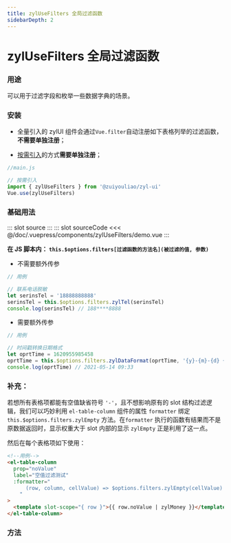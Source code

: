 ```yaml
---
title: zylUseFilters 全局过滤函数
sidebarDepth: 2
---
```


# zylUseFilters 全局过滤函数

### 用途

可以用于过滤字段和枚举一些数据字典的场景。

### 安装

- 全量引入的 zylUI 组件会通过`Vue.filter`自动注册如下表格列举的过滤函数，**不需要单独注册**；

- [按需引入](../get-start/#按需引用)的方式**需要单独注册**；

```js
//main.js

// 按需引入
import { zylUseFilters } from '@zuiyouliao/zyl-ui'
Vue.use(zylUseFilters)
```

### 基础用法

<zyl-demo-block>
::: slot source
<zylUseFilters-demo></zylUseFilters-demo>
:::
::: slot sourceCode
<<< @/doc/.vuepress/components/zylUseFilters/demo.vue
:::
</zyl-demo-block>

**在 JS 脚本内： `this.$options.filters[过滤函数的方法名](被过滤的值, 参数)`**

- 不需要额外传参

```js
// 用例

// 联系电话脱敏
let serinsTel = '18888888888'
serinsTel = this.$options.filters.zylTel(serinsTel)
console.log(serinsTel) // 188****8888
```

- 需要额外传参

```js
// 用例

// 时间戳转换日期格式
let oprtTime = 1620955985458
oprtTime = this.$options.filters.zylDataFormat(oprtTime, '{y}-{m}-{d} {h}:{i}')
console.log(oprtTime) // 2021-05-14 09:33
```

### 补充：

若想所有表格项都能有空值缺省符号 `'-'`，且不想影响原有的 slot 结构过滤逻辑，我们可以巧妙利用 `el-table-column` 组件的属性 `formatter` 绑定 `this.$options.filters.zylEmpty` 方法。在`formatter` 执行的函数有结果而不是原数据返回时，显示权重大于 slot 内部的显示 `zylEmpty` 正是利用了这一点。

然后在每个表格项如下使用：

```html
<!--用例-->
<el-table-column
  prop="noValue"
  label="空值过滤测试"
  :formatter="
      (row, column, cellValue) => $options.filters.zylEmpty(cellValue)
    "
>
  <template slot-scope="{ row }">{{ row.noValue | zylMoney }}</template>
</el-table-column>
```

### 方法

<zylUseFilters-func></zylUseFilters-func>
